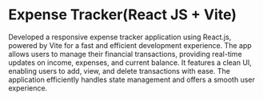 # Expense Tracker(React JS + Vite)

Developed a responsive expense tracker application using React.js, powered by Vite for a fast and efficient development experience. The app allows users to manage their financial transactions, providing real-time updates on income, expenses, and current balance. It features a clean UI, enabling users to add, view, and delete transactions with ease. The application efficiently handles state management and offers a smooth user experience.
